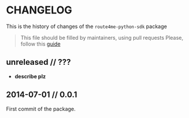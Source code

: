 # CHANGELOG

This is the history of changes of the `route4me-python-sdk` package

> This file should be filled by maintainers, using pull requests
> Please, follow this [guide](http://keepachangelog.com/en/0.3.0/)

## unreleased // ???

* __describe plz__

## 2014-07-01 // 0.0.1

First commit of the package.
